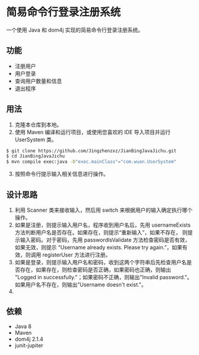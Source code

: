 # 简易命令行登录注册系统

一个使用 Java 和 dom4j 实现的简易命令行登录注册系统。

## 功能

- 注册用户
- 用户登录
- 查询用户数量和信息
- 退出程序

## 用法

1. 克隆本仓库到本地。
2. 使用 Maven 编译和运行项目，或使用您喜欢的 IDE 导入项目并运行 UserSystem 类。

```bash
$ git clone https://github.com/Jingzhenzxz/JianBingJavaJichu.git
$ cd JianBingJavaJichu
$ mvn compile exec:java -D"exec.mainClass"="com.wuan.UserSystem"
```
3. 按照命令行提示输入相关信息进行操作。

## 设计思路

1. 利用 Scanner 类来接收输入，然后用 switch 来根据用户的输入确定执行哪个操作。
2. 如果是注册，则提示输入用户名，程序收到用户名后，先用 usernameExists 方法判断用户名是否存在。如果存在，则提示“重新输入”，如果不存在，
则提示输入密码。对于密码，先用 passwordIsValidate 方法检查密码是否有效，如果无效，则提示
“Username already exists. Please try again.”，如果有效，则调用 registerUser 方法进行注册。
3. 如果是登录，则提示输入用户名和密码，收到这两个字符串后先检查用户名是否存在，如果存在，则检查密码是否正确，如果密码也正确，则输出
"Logged in successfully."；如果密码不正确，则输出"Invalid password."。如果用户名不存在，则输出”Username doesn't exist."。
4. 

## 依赖

- Java 8
- Maven
- dom4j 2.1.4
- junit-jupiter
